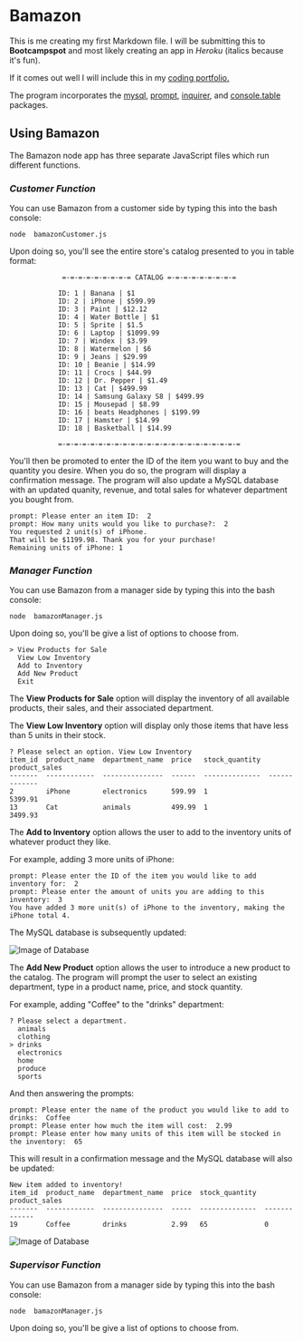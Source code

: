 # Bamazon

This is me creating my first Markdown file. I will be submitting this to **Bootcampspot** and most likely creating an app in *Heroku* (italics because it's fun). 

If it comes out well I will include this in my [coding portfolio.](https://floating-thicket-78326.herokuapp.com/portfolio.html)

The program incorporates the [mysql](https://www.npmjs.com/package/mysql), [prompt](https://www.npmjs.com/package/prompt), [inquirer](https://www.npmjs.com/package/inquirer), and [console.table](https://www.npmjs.com/package/console.table) packages.

## Using Bamazon

The Bamazon node app has three separate JavaScript files which run different functions.

### *Customer Function*

You can use Bamazon from a customer side by typing this into the bash console:

`node  bamazonCustomer.js`

Upon doing so, you'll see the entire store's catalog presented to you in table format:

				 =-=-=-=-=-=-=-=-= CATALOG =-=-=-=-=-=-=-=-=

				ID: 1 | Banana | $1
				ID: 2 | iPhone | $599.99
				ID: 3 | Paint | $12.12
				ID: 4 | Water Bottle | $1
				ID: 5 | Sprite | $1.5
				ID: 6 | Laptop | $1099.99
				ID: 7 | Windex | $3.99
				ID: 8 | Watermelon | $6
				ID: 9 | Jeans | $29.99
				ID: 10 | Beanie | $14.99
				ID: 11 | Crocs | $44.99
				ID: 12 | Dr. Pepper | $1.49
				ID: 13 | Cat | $499.99
				ID: 14 | Samsung Galaxy S8 | $499.99
				ID: 15 | Mousepad | $8.99
				ID: 16 | beats Headphones | $199.99
				ID: 17 | Hamster | $14.99
				ID: 18 | Basketball | $14.99

				=-=-=-=-=-=-=-=-=-=-=-=-=-=-=-=-=-=-=-=-=-=-= 



You'll then be promoted to enter the ID of the item you want to buy and the quantity you desire. When you do so, the program will display a confirmation message.
The program will also update a MySQL database with an updated quanity, revenue, and total sales for whatever department you bought from.


	prompt: Please enter an item ID:  2
	prompt: How many units would you like to purchase?:  2
	You requested 2 unit(s) of iPhone.
	That will be $1199.98. Thank you for your purchase!
	Remaining units of iPhone: 1

### *Manager Function*

You can use Bamazon from a manager side by typing this into the bash console:

`node  bamazonManager.js`

Upon doing so, you'll be give a list of options to choose from.

	
	> View Products for Sale
	  View Low Inventory
	  Add to Inventory
	  Add New Product
	  Exit

The **View Products for Sale** option will display the inventory of all available products, their sales, and their associated department.

The **View Low Inventory** option will display only those items that have less than 5 units in their stock. 

	? Please select an option. View Low Inventory
	item_id  product_name  department_name  price   stock_quantity  product_sales
	-------  ------------  ---------------  ------  --------------  -------------
	2        iPhone        electronics      599.99  1               5399.91
	13       Cat           animals          499.99  1               3499.93

The **Add to Inventory** option allows the user to add to the inventory units of whatever product they like.

For example, adding 3 more units of iPhone:

	prompt: Please enter the ID of the item you would like to add inventory for:  2
	prompt: Please enter the amount of units you are adding to this inventory:  3
	You have added 3 more unit(s) of iPhone to the inventory, making the iPhone total 4.

The MySQL database is subsequently updated: 

![Image of Database](http://i.imgur.com/NlDu9YQ.png)

The **Add New Product** option allows the user to introduce a new product to the catalog. The program will prompt the user to select an existing department, type in a product name, price, and stock quantity.

For example, adding "Coffee" to the "drinks" department:

	? Please select a department.
	  animals
	  clothing
	> drinks
	  electronics
	  home
	  produce
	  sports

And then answering the prompts:

	prompt: Please enter the name of the product you would like to add to drinks:  Coffee
	prompt: Please enter how much the item will cost:  2.99
	prompt: Please enter how many units of this item will be stocked in the inventory:  65

This will result in a confirmation message and the MySQL database will also be updated:

	New item added to inventory!
	item_id  product_name  department_name  price  stock_quantity  product_sales
	-------  ------------  ---------------  -----  --------------  -------------
	19       Coffee        drinks           2.99   65              0

![Image of Database](http://i.imgur.com/ZHts7Pr.png)



### *Supervisor Function*

You can use Bamazon from a manager side by typing this into the bash console:

`node  bamazonManager.js`

Upon doing so, you'll be give a list of options to choose from.


